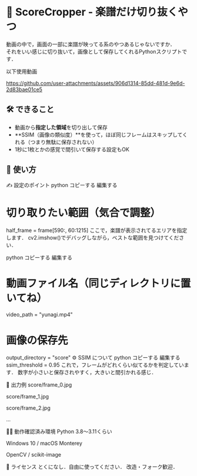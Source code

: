 # 🎼 ScoreCropper - 楽譜だけ切り抜くやつ

動画の中で，画面の一部に楽譜が映ってる系のやつあるじゃないですか．  
それをいい感じに切り抜いて，画像として保存してくれるPythonスクリプトです．

以下使用動画

https://github.com/user-attachments/assets/906d1314-85dd-481d-9e6d-2d83bae01ce5


## 🛠️ できること
- 動画から**指定した領域**を切り出して保存
- **SSIM（画像の類似度）**を使って，ほぼ同じフレームはスキップしてくれる（つまり無駄に保存されない）
- 1秒に1枚とかの感覚で間引いて保存する設定もOK

## 🚀 使い方

✍️ 設定のポイント
python
コピーする
編集する
# 切り取りたい範囲（気合で調整）
half_frame = frame[590:, 60:1215]
ここで，楽譜が表示されてるエリアを指定します．
cv2.imshow()でデバッグしながら，ベストな範囲を見つけてください．

python
コピーする
編集する
# 動画ファイル名（同じディレクトリに置いてね）
video_path = "yunagi.mp4"

# 画像の保存先
output_directory = "score"
⚙️ SSIM について
python
コピーする
編集する
ssim_threshold = 0.95
これで，フレームがどれくらい似てるかを判定しています．
数字が小さいと保存されやすく，大きいと間引かれる感じ．

📂 出力例
score/frame_0.jpg

score/frame_1.jpg

score/frame_2.jpg

...

🙆‍♂️ 動作確認済み環境
Python 3.8〜3.11くらい

Windows 10 / macOS Monterey

OpenCV / scikit-image

📄 ライセンス
とくになし．自由に使ってください．
改造・フォーク歓迎．

